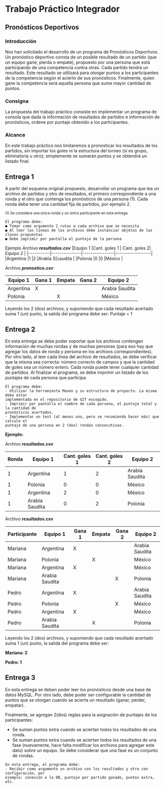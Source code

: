 # Trabajo Práctico Integrador

## Pronósticos Deportivos

### Introducción

Nos han solicitado el desarrollo de un programa de Pronósticos Deportivos.
Un pronóstico deportivo consta de un posible resultado de un partido (que un equipo gane,
pierda o empate), propuesto por una persona que está participando de una competencia
contra otras.
Cada partido tendrá un resultado. Este resultado se utilizará para otorgar puntos a los
participantes de la competencia según el acierto de sus pronósticos.
Finalmente, quien gane la competencia será aquella persona que sume mayor cantidad de
puntos.

### Consigna
La propuesta del trabajo práctico consiste en implementar un programa de consola que dada
la información de resultados de partidos e información de pronósticos, ordene por puntaje
obtenido a los participantes.

### Alcance
En este trabajo práctico nos limitaremos a pronosticar los resultados de los partidos, sin
importar los goles ni la estructura del torneo (si es grupo, eliminatoria u otro); simplemente se
sumarán puntos y se obtendrá un listado final.

## Entrega 1

A partir del esquema original propuesto, desarrollar un programa que lea un archivo de
partidos y otro de resultados, el primero correspondiente a una ronda y el otro que contenga
los pronósticos de una persona (1). Cada ronda debe tener una cantidad fija de partidos, por
ejemplo 2. 

<Sub>(1) Se considera una única ronda y un único participante en esta entrega</Sub>

```
El programa debe:
● Tomar como argumento 2 rutas a cada archivo que se necesita
● Al leer las líneas de los archivos debe instanciar objetos de las clases propuestas
● Debe imprimir por pantalla el puntaje de la persona
```

Ejemplo
Archivo ***resultados.csv***
|Equipo 1 	|Cant. goles 1	|	Cant. goles 2| 	Equipo 2		|
|-----------|---------------|----------------|------------------|
|Argentina 	|1 				|2 				 |Arabia S|caudita	|
|Polonia 	|0 				|0 				 |México			|

Archivo ***pronostico.csv***

|Equipo 1 	|Gana 1 |Empata |Gana 2 |Equipo 2		|
|-----------|-------|-------|-------|---------------|
|Argentina 	|X 		|		|		|Arabia Saudita |
|Polonia 	|		|X 		|		|México			|

Leyendo los 2 (dos) archivos, y suponiendo que cada resultado acertado suma 1 (un) punto, la
salida del programa debe ser: Puntaje = 1

## Entrega 2

En esta entrega se debe poder soportar que los archivos contengan información de muchas
rondas y de muchas personas (para eso hay que agregar los datos de ronda y persona en los
archivos correspondientes).
Por otro lado, al leer cada línea del archivo de resultados, se debe verificar que la misma sea
correcta: número correcto de campos y que la cantidad de goles sea un número entero. Cada
ronda puede tener cualquier cantidad de partidos.
Al finalizar el programa, se debe imprimir un listado de los puntajes de cada persona que
participa.

```
El programa debe:
- Utilizar la herramienta Maven y su estructura de proyecto. La misma debe estar
implementada en el repositorio de GIT escogido.
- Imprimir por pantalla el nombre de cada persona, el puntaje total y la cantidad de
pronósticos acertados.
- Implementar un test (al menos uno, pero se recomienda hacer más) que calcule el
puntaje de una persona en 2 (dos) rondas consecutivas.
```

**Ejemplo:**

Archivo ***resultados.csv***

|Ronda 	|Equipo 1 		|Cant. goles 1  |Cant. goles 2  |Equipo 2		|
|-------|---------------|---------------|---------------|---------------|
|1 		|Argentina 		|1 				|2 				|Arabia Saudita	|
|1 		|Polonia 		|0 				|0 				|México			|
|1 		|Argentina 		|2 				|0 				|México			|
|1 		|Arabia Saudita |0 				|2 				|Polonia		|

Archivo ***resultados.csv***

|Participante 	|Equipo 1 		|Gana 1 |Empata | Gana 2| 	Equipo 2   |
|---------------|---------------|-------|-------|-------|--------------|
|Mariana 		|Argentina 		|X 		|		|		|Arabia Saudita|
|Mariana 		|Polonia 		|		|X 		|		|México|
|Mariana 		|Argentina 		|X 		|		|		|México|
|Mariana 		|Arabia Saudita |		|		|X 		|Polonia|
|Pedro 			|Argentina 		|X 		|		|		|Arabia Saudita|
|Pedro 			|Polonia 		|		|		|X 		|México|
|Pedro 			|Argentina 		|X 		|		|		|México|
|Pedro 			|Arabia Saudita |		|X 		|		|Polonia|

Leyendo los 2 (dos) archivos, y suponiendo que cada resultado acertado suma 1 (un) punto, la
salida del programa debe ser:

**Mariana: 2**

**Pedro: 1**

## Entrega 3
En esta entrega se deben poder leer los pronósticos desde una base de datos MySQL. Por
otro lado, debe poder ser configurable la cantidad de puntos que se otorgan cuando se acierta
un resultado (ganar, perder, empatar).

Finalmente, se agregan 2(dos) reglas para la asignación de puntajes de los participantes:

- Se suman puntos extra cuando se aciertan todos los resultados de una ronda.
- Se suman puntos extra cuando se aciertan todos los resultados de una fase
(nuevamente, hace falta modificar los archivos para agregar este dato) sobre un
equipo. Se debe considerar que una fase es un conjunto de rondas.

```
En esta entrega, el programa debe:
- Recibir como argumento un archivo con los resultados y otro con configuración, por
ejemplo: conexión a la DB, puntaje por partido ganado, puntos extra, etc.
```

